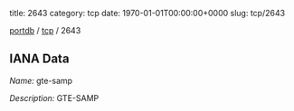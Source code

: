 title: 2643
category: tcp
date: 1970-01-01T00:00:00+0000
slug: tcp/2643

[portdb](/) / [tcp](/category/tcp.html) / 2643


## IANA Data

_Name:_ gte-samp

_Description:_ GTE-SAMP

